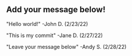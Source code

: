 ## Add your message below!
"Hello world!"
-John D. (2/23/22)

"This is my commit"
-Jane D. (2/27/22)

"Leave your message below"
-Andy S. (2/28/22)